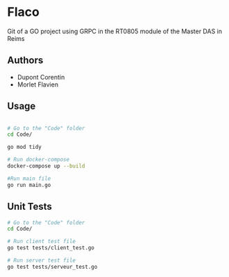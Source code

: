 
# Flaco

Git of a GO project using GRPC in the RT0805 module of the Master DAS in Reims

## Authors

- Dupont Corentin
- Morlet Flavien


## Usage



```bash

# Go to the "Code" folder
cd Code/

go mod tidy

# Run docker-compose
docker-compose up --build

#Run main file
go run main.go
```

## Unit Tests



```bash
# Go to the "Code" folder
cd Code/

# Run client test file
go test tests/client_test.go

# Run server test file
go test tests/serveur_test.go
```